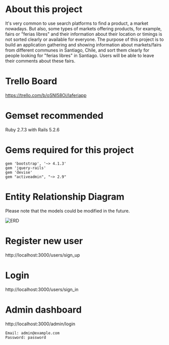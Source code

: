 # **About this project**
It's very common to use search platforms to find a product, a market nowadays. But also, some types of markets offering products, for example, fairs or "ferias libres" and their information about their location or timings is not sorted clearly or available for everyone. The purpose of this project is to build an application gathering and showing information about markets/fairs from different communes in Santiago, Chile, and sort them clearly for people looking for "ferias libres" in Santiago. Users will be able to leave their comments about these fairs.

# **Trello Board**
https://trello.com/b/oSNl58Oi/laferiapp

# **Gemset recommended**
Ruby 2.7.3 with Rails 5.2.6

# **Gems required for this project**
```
gem 'bootstrap', '~> 4.1.3'
gem 'jquery-rails'
gem 'devise'
gem "activeadmin", "~> 2.9"
```

# **Entity Relationship Diagram**
Please note that the models could be modified in the future.

![ERD](https://user-images.githubusercontent.com/83678807/143732268-187d8241-e2f8-4a3c-9ea5-28a47ef1dd62.jpg)

# **Register new user**
http://localhost:3000/users/sign_up

# **Login**
http://localhost:3000/users/sign_in

# **Admin dashboard**
http://localhost:3000/admin/login
```
Email: admin@example.com
Password: password
```
